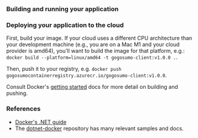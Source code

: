 ### Building and running your application

### Deploying your application to the cloud

First, build your image.
If your cloud uses a different CPU architecture than your development
machine (e.g., you are on a Mac M1 and your cloud provider is amd64),
you'll want to build the image for that platform, e.g.:
`docker build --platform=linux/amd64 -t gogosumo-client:v1.0.0 .`.

Then, push it to your registry, e.g. `docker push gogosumocontainerregistry.azurecr.io/gogosumo-client:v1.0.0`.

Consult Docker's [getting started](https://docs.docker.com/go/get-started-sharing/)
docs for more detail on building and pushing.

### References

-   [Docker's .NET guide](https://docs.docker.com/language/dotnet/)
-   The [dotnet-docker](https://github.com/dotnet/dotnet-docker/tree/main/samples)
    repository has many relevant samples and docs.
